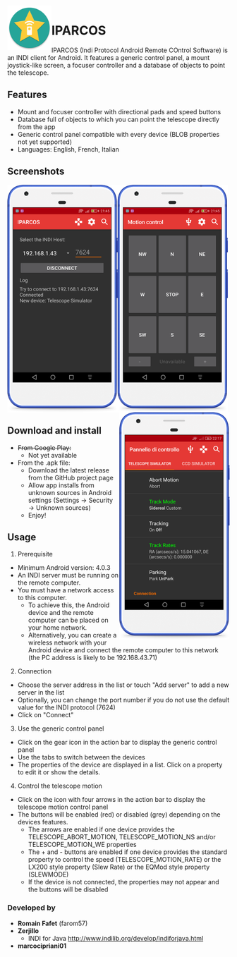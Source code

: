 <img align="left" width="100" height="100" src="docs/logo.png">

# IPARCOS
IPARCOS (Indi Protocol Android Remote COntrol Software) is an INDI client for Android.
It features a generic control panel, a mount joystick-like screen, a focuser controller and a database of objects to point the telescope.

## Features
* Mount and focuser controller with directional pads and speed buttons
* Database full of objects to which you can point the telescope directly from the app
* Generic control panel compatible with every device (BLOB properties not yet supported)
* Languages: English, French, Italian

## Screenshots
<img align="left" width="250" src="docs/connection.png">
<img align="center" width="250" src="docs/motion.png">
<img align="right" width="250" src="docs/control-panel.png">

## Download and install
* ~~From Google Play:~~
  * Not yet available
* From the .apk file:
  * Download the latest release from the GitHub project page
  * Allow app installs from unknown sources in Android settings (Settings → Security → Unknown sources)
  * Enjoy!

## Usage
1. Prerequisite
  * Minimum Android version: 4.0.3
  * An INDI server must be running on the remote computer.
  * You must have a network access to this computer. 
    * To achieve this, the Android device and the remote computer can be placed on your home network.
    * Alternatively, you can create a wireless network with your Android device and connect the remote computer to this network (the PC address is likely to be 192.168.43.71)
2. Connection
  * Choose the server address in the list or touch "Add server" to add a new server in the list
  * Optionally, you can change the port number if you do not use the default value for the INDI protocol (7624)
  * Click on "Connect"
3. Use the generic control panel
  * Click on the gear icon in the action bar to display the generic control panel
  * Use the tabs to switch between the devices
  * The properties of the device are displayed in a list. Click on a property to edit it or show the details.
4. Control the telescope motion
  * Click on the icon with four arrows in the action bar to display the telescope motion control panel
  * The buttons will be enabled (red) or disabled (grey) depending on the devices features.
    * The arrows are enabled if one device provides the TELESCOPE_ABORT_MOTION, TELESCOPE_MOTION_NS and/or TELESCOPE_MOTION_WE properties
    * The + and - buttons are enabled if one device provides the standard property to control the speed (TELESCOPE_MOTION_RATE) or the LX200 style property (Slew Rate) or the EQMod style property (SLEWMODE)
    * If the device is not connected, the properties may not appear and the buttons will be disabled

### Developed by
* **Romain Fafet** (farom57)
* **Zerjillo**
  * INDI for Java http://www.indilib.org/develop/indiforjava.html
* **marcocipriani01**